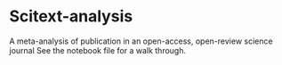 # Scitext-analysis
A meta-analysis of publication in an open-access, open-review science journal
See the notebook file for a walk through.

